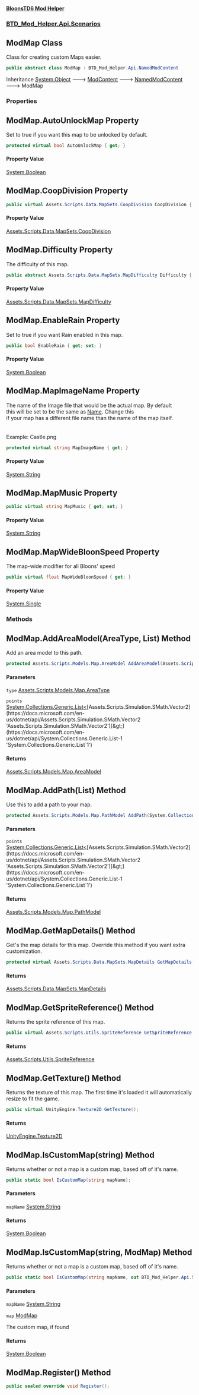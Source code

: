 #### [BloonsTD6 Mod Helper](README.md 'README')
### [BTD_Mod_Helper.Api.Scenarios](README.md#BTD_Mod_Helper.Api.Scenarios 'BTD_Mod_Helper.Api.Scenarios')

## ModMap Class

Class for creating custom Maps easier.

```csharp
public abstract class ModMap : BTD_Mod_Helper.Api.NamedModContent
```

Inheritance [System.Object](https://docs.microsoft.com/en-us/dotnet/api/System.Object 'System.Object') &#129106; [ModContent](BTD_Mod_Helper.Api.ModContent.md 'BTD_Mod_Helper.Api.ModContent') &#129106; [NamedModContent](BTD_Mod_Helper.Api.NamedModContent.md 'BTD_Mod_Helper.Api.NamedModContent') &#129106; ModMap
### Properties

<a name='BTD_Mod_Helper.Api.Scenarios.ModMap.AutoUnlockMap'></a>

## ModMap.AutoUnlockMap Property

Set to true if you want this map to be unlocked by default.

```csharp
protected virtual bool AutoUnlockMap { get; }
```

#### Property Value
[System.Boolean](https://docs.microsoft.com/en-us/dotnet/api/System.Boolean 'System.Boolean')

<a name='BTD_Mod_Helper.Api.Scenarios.ModMap.CoopDivision'></a>

## ModMap.CoopDivision Property

```csharp
public virtual Assets.Scripts.Data.MapSets.CoopDivision CoopDivision { get; }
```

#### Property Value
[Assets.Scripts.Data.MapSets.CoopDivision](https://docs.microsoft.com/en-us/dotnet/api/Assets.Scripts.Data.MapSets.CoopDivision 'Assets.Scripts.Data.MapSets.CoopDivision')

<a name='BTD_Mod_Helper.Api.Scenarios.ModMap.Difficulty'></a>

## ModMap.Difficulty Property

The difficulty of this map.

```csharp
public abstract Assets.Scripts.Data.MapSets.MapDifficulty Difficulty { get; }
```

#### Property Value
[Assets.Scripts.Data.MapSets.MapDifficulty](https://docs.microsoft.com/en-us/dotnet/api/Assets.Scripts.Data.MapSets.MapDifficulty 'Assets.Scripts.Data.MapSets.MapDifficulty')

<a name='BTD_Mod_Helper.Api.Scenarios.ModMap.EnableRain'></a>

## ModMap.EnableRain Property

Set to true if you want Rain enabled in this map.

```csharp
public bool EnableRain { get; set; }
```

#### Property Value
[System.Boolean](https://docs.microsoft.com/en-us/dotnet/api/System.Boolean 'System.Boolean')

<a name='BTD_Mod_Helper.Api.Scenarios.ModMap.MapImageName'></a>

## ModMap.MapImageName Property

The name of the Image file that would be the actual map. By default  
this will be set to be the same as [Name](BTD_Mod_Helper.Api.ModContent.md#BTD_Mod_Helper.Api.ModContent.Name 'BTD_Mod_Helper.Api.ModContent.Name'). Change this  
if your map has a different file name than the name of the map itself.  
<br/><br/>Example: Castle.png

```csharp
protected virtual string MapImageName { get; }
```

#### Property Value
[System.String](https://docs.microsoft.com/en-us/dotnet/api/System.String 'System.String')

<a name='BTD_Mod_Helper.Api.Scenarios.ModMap.MapMusic'></a>

## ModMap.MapMusic Property

```csharp
public virtual string MapMusic { get; set; }
```

#### Property Value
[System.String](https://docs.microsoft.com/en-us/dotnet/api/System.String 'System.String')

<a name='BTD_Mod_Helper.Api.Scenarios.ModMap.MapWideBloonSpeed'></a>

## ModMap.MapWideBloonSpeed Property

The map-wide modifier for all Bloons' speed

```csharp
public virtual float MapWideBloonSpeed { get; }
```

#### Property Value
[System.Single](https://docs.microsoft.com/en-us/dotnet/api/System.Single 'System.Single')
### Methods

<a name='BTD_Mod_Helper.Api.Scenarios.ModMap.AddAreaModel(Assets.Scripts.Models.Map.AreaType,System.Collections.Generic.List_Assets.Scripts.Simulation.SMath.Vector2_)'></a>

## ModMap.AddAreaModel(AreaType, List<Vector2>) Method

Add an area model to this path.

```csharp
protected Assets.Scripts.Models.Map.AreaModel AddAreaModel(Assets.Scripts.Models.Map.AreaType type, System.Collections.Generic.List<Assets.Scripts.Simulation.SMath.Vector2> points);
```
#### Parameters

<a name='BTD_Mod_Helper.Api.Scenarios.ModMap.AddAreaModel(Assets.Scripts.Models.Map.AreaType,System.Collections.Generic.List_Assets.Scripts.Simulation.SMath.Vector2_).type'></a>

`type` [Assets.Scripts.Models.Map.AreaType](https://docs.microsoft.com/en-us/dotnet/api/Assets.Scripts.Models.Map.AreaType 'Assets.Scripts.Models.Map.AreaType')

<a name='BTD_Mod_Helper.Api.Scenarios.ModMap.AddAreaModel(Assets.Scripts.Models.Map.AreaType,System.Collections.Generic.List_Assets.Scripts.Simulation.SMath.Vector2_).points'></a>

`points` [System.Collections.Generic.List&lt;](https://docs.microsoft.com/en-us/dotnet/api/System.Collections.Generic.List-1 'System.Collections.Generic.List`1')[Assets.Scripts.Simulation.SMath.Vector2](https://docs.microsoft.com/en-us/dotnet/api/Assets.Scripts.Simulation.SMath.Vector2 'Assets.Scripts.Simulation.SMath.Vector2')[&gt;](https://docs.microsoft.com/en-us/dotnet/api/System.Collections.Generic.List-1 'System.Collections.Generic.List`1')

#### Returns
[Assets.Scripts.Models.Map.AreaModel](https://docs.microsoft.com/en-us/dotnet/api/Assets.Scripts.Models.Map.AreaModel 'Assets.Scripts.Models.Map.AreaModel')

<a name='BTD_Mod_Helper.Api.Scenarios.ModMap.AddPath(System.Collections.Generic.List_Assets.Scripts.Simulation.SMath.Vector2_)'></a>

## ModMap.AddPath(List<Vector2>) Method

Use this to add a path to your map.

```csharp
protected Assets.Scripts.Models.Map.PathModel AddPath(System.Collections.Generic.List<Assets.Scripts.Simulation.SMath.Vector2> points);
```
#### Parameters

<a name='BTD_Mod_Helper.Api.Scenarios.ModMap.AddPath(System.Collections.Generic.List_Assets.Scripts.Simulation.SMath.Vector2_).points'></a>

`points` [System.Collections.Generic.List&lt;](https://docs.microsoft.com/en-us/dotnet/api/System.Collections.Generic.List-1 'System.Collections.Generic.List`1')[Assets.Scripts.Simulation.SMath.Vector2](https://docs.microsoft.com/en-us/dotnet/api/Assets.Scripts.Simulation.SMath.Vector2 'Assets.Scripts.Simulation.SMath.Vector2')[&gt;](https://docs.microsoft.com/en-us/dotnet/api/System.Collections.Generic.List-1 'System.Collections.Generic.List`1')

#### Returns
[Assets.Scripts.Models.Map.PathModel](https://docs.microsoft.com/en-us/dotnet/api/Assets.Scripts.Models.Map.PathModel 'Assets.Scripts.Models.Map.PathModel')

<a name='BTD_Mod_Helper.Api.Scenarios.ModMap.GetMapDetails()'></a>

## ModMap.GetMapDetails() Method

Get's the map details for this map. Override this method if you want extra customization.

```csharp
protected virtual Assets.Scripts.Data.MapSets.MapDetails GetMapDetails();
```

#### Returns
[Assets.Scripts.Data.MapSets.MapDetails](https://docs.microsoft.com/en-us/dotnet/api/Assets.Scripts.Data.MapSets.MapDetails 'Assets.Scripts.Data.MapSets.MapDetails')

<a name='BTD_Mod_Helper.Api.Scenarios.ModMap.GetSpriteReference()'></a>

## ModMap.GetSpriteReference() Method

Returns the sprite reference of this map.

```csharp
public virtual Assets.Scripts.Utils.SpriteReference GetSpriteReference();
```

#### Returns
[Assets.Scripts.Utils.SpriteReference](https://docs.microsoft.com/en-us/dotnet/api/Assets.Scripts.Utils.SpriteReference 'Assets.Scripts.Utils.SpriteReference')

<a name='BTD_Mod_Helper.Api.Scenarios.ModMap.GetTexture()'></a>

## ModMap.GetTexture() Method

Returns the texture of this map. The first time it's loaded it will automatically resize to fit the game.

```csharp
public virtual UnityEngine.Texture2D GetTexture();
```

#### Returns
[UnityEngine.Texture2D](https://docs.microsoft.com/en-us/dotnet/api/UnityEngine.Texture2D 'UnityEngine.Texture2D')

<a name='BTD_Mod_Helper.Api.Scenarios.ModMap.IsCustomMap(string)'></a>

## ModMap.IsCustomMap(string) Method

Returns whether or not a map is a custom map, based off of it's name.

```csharp
public static bool IsCustomMap(string mapName);
```
#### Parameters

<a name='BTD_Mod_Helper.Api.Scenarios.ModMap.IsCustomMap(string).mapName'></a>

`mapName` [System.String](https://docs.microsoft.com/en-us/dotnet/api/System.String 'System.String')

#### Returns
[System.Boolean](https://docs.microsoft.com/en-us/dotnet/api/System.Boolean 'System.Boolean')

<a name='BTD_Mod_Helper.Api.Scenarios.ModMap.IsCustomMap(string,BTD_Mod_Helper.Api.Scenarios.ModMap)'></a>

## ModMap.IsCustomMap(string, ModMap) Method

Returns whether or not a map is a custom map, based off of it's name.

```csharp
public static bool IsCustomMap(string mapName, out BTD_Mod_Helper.Api.Scenarios.ModMap map);
```
#### Parameters

<a name='BTD_Mod_Helper.Api.Scenarios.ModMap.IsCustomMap(string,BTD_Mod_Helper.Api.Scenarios.ModMap).mapName'></a>

`mapName` [System.String](https://docs.microsoft.com/en-us/dotnet/api/System.String 'System.String')

<a name='BTD_Mod_Helper.Api.Scenarios.ModMap.IsCustomMap(string,BTD_Mod_Helper.Api.Scenarios.ModMap).map'></a>

`map` [ModMap](BTD_Mod_Helper.Api.Scenarios.ModMap.md 'BTD_Mod_Helper.Api.Scenarios.ModMap')

The custom map, if found

#### Returns
[System.Boolean](https://docs.microsoft.com/en-us/dotnet/api/System.Boolean 'System.Boolean')

<a name='BTD_Mod_Helper.Api.Scenarios.ModMap.Register()'></a>

## ModMap.Register() Method

<inheritdoc/>

```csharp
public sealed override void Register();
```